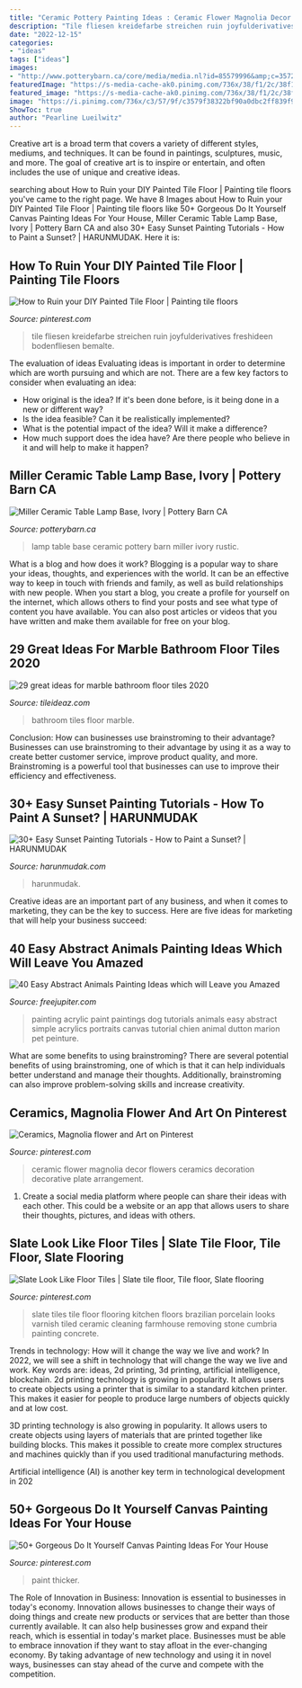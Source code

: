 ```yaml
---
title: "Ceramic Pottery Painting Ideas : Ceramic Flower Magnolia Decor Flowers Ceramics Decoration Decorative Plate Arrangement"
description: "Tile fliesen kreidefarbe streichen ruin joyfulderivatives freshideen bodenfliesen bemalte"
date: "2022-12-15"
categories:
- "ideas"
tags: ["ideas"]
images:
- "http://www.potterybarn.ca/core/media/media.nl?id=85579996&amp;c=3572911&amp;h=150da9a941720fc9cada&amp;resizeid=25&amp;resizeh=1200&amp;resizew=1200"
featuredImage: "https://s-media-cache-ak0.pinimg.com/736x/38/f1/2c/38f12c698b14923b343102d9b7a39270.jpg"
featured_image: "https://s-media-cache-ak0.pinimg.com/736x/38/f1/2c/38f12c698b14923b343102d9b7a39270.jpg"
image: "https://i.pinimg.com/736x/c3/57/9f/c3579f38322bf90a0dbc2ff839f9e2e8.jpg"
ShowToc: true
author: "Pearline Lueilwitz"
---
```



Creative art is a broad term that covers a variety of different styles, mediums, and techniques. It can be found in paintings, sculptures, music, and more. The goal of creative art is to inspire or entertain, and often includes the use of unique and creative ideas.

	

		
searching about How to Ruin your DIY Painted Tile Floor | Painting tile floors you've came to the right page. We have 8 Images about How to Ruin your DIY Painted Tile Floor | Painting tile floors like 50+ Gorgeous Do It Yourself Canvas Painting Ideas For Your House, Miller Ceramic Table Lamp Base, Ivory | Pottery Barn CA and also 30+ Easy Sunset Painting Tutorials - How to Paint a Sunset? | HARUNMUDAK. Here it is:
		
    
## How To Ruin Your DIY Painted Tile Floor | Painting Tile Floors

<img loading=lazy src="https://i.pinimg.com/736x/89/7a/b7/897ab7f6f23b8767525b1bf292e122d6.jpg" onerror="this.onerror=null;this.src='https://tse2.mm.bing.net/th?id=OIP.j0p9znArta46bIpR8aQkrgHaJ4&amp;pid=15.1';" alt="How to Ruin your DIY Painted Tile Floor | Painting tile floors">

_Source: pinterest.com_

>tile fliesen kreidefarbe streichen ruin joyfulderivatives freshideen bodenfliesen bemalte. 

	

The evaluation of ideas
Evaluating ideas is important in order to determine which are worth pursuing and which are not. There are a few key factors to consider when evaluating an idea:
- How original is the idea? If it's been done before, is it being done in a new or different way?
- Is the idea feasible? Can it be realistically implemented?
- What is the potential impact of the idea? Will it make a difference?
- How much support does the idea have? Are there people who believe in it and will help to make it happen?

    
## Miller Ceramic Table Lamp Base, Ivory | Pottery Barn CA

<img loading=lazy src="http://www.potterybarn.ca/core/media/media.nl?id=85579996&amp;c=3572911&amp;h=150da9a941720fc9cada&amp;resizeid=25&amp;resizeh=1200&amp;resizew=1200" onerror="this.onerror=null;this.src='https://tse1.mm.bing.net/th?id=OIP.n5kBD6IrFOYCdUpHsOk_9AHaGq&amp;pid=15.1';" alt="Miller Ceramic Table Lamp Base, Ivory | Pottery Barn CA">

_Source: potterybarn.ca_

>lamp table base ceramic pottery barn miller ivory rustic. 

	

What is a blog and how does it work?
Blogging is a popular way to share your ideas, thoughts, and experiences with the world. It can be an effective way to keep in touch with friends and family, as well as build relationships with new people. When you start a blog, you create a profile for yourself on the internet, which allows others to find your posts and see what type of content you have available. You can also post articles or videos that you have written and make them available for free on your blog.

    
## 29 Great Ideas For Marble Bathroom Floor Tiles 2020

<img loading=lazy src="https://www.tileideaz.com/wp-content/uploads/2015/08/r-2.jpg" onerror="this.onerror=null;this.src='https://tse1.mm.bing.net/th?id=OIP.fZ-MUoUFvVCyVuvFaKJQMAHaLH&amp;pid=15.1';" alt="29 great ideas for marble bathroom floor tiles 2020">

_Source: tileideaz.com_

>bathroom tiles floor marble. 

	

Conclusion: How can businesses use brainstroming to their advantage?
Businesses can use brainstroming to their advantage by using it as a way to create better customer service, improve product quality, and more. Brainstroming is a powerful tool that businesses can use to improve their efficiency and effectiveness.

    
## 30+ Easy Sunset Painting Tutorials - How To Paint A Sunset? | HARUNMUDAK

<img loading=lazy src="https://www.harunmudak.com/wp-content/uploads/2020/12/sunset-painting-11-712x1024.jpg" onerror="this.onerror=null;this.src='https://tse3.mm.bing.net/th?id=OIP.LbkAyJ_BdIOVk6s7pSXaMwHaKp&amp;pid=15.1';" alt="30+ Easy Sunset Painting Tutorials - How to Paint a Sunset? | HARUNMUDAK">

_Source: harunmudak.com_

>harunmudak. 

	

Creative ideas are an important part of any business, and when it comes to marketing, they can be the key to success. Here are five ideas for marketing that will help your business succeed: 

    
## 40 Easy Abstract Animals Painting Ideas Which Will Leave You Amazed

<img loading=lazy src="http://www.freejupiter.com/wp-content/uploads/2018/08/Easy-Abstract-Animals-Painting-Ideas-19-1.jpg" onerror="this.onerror=null;this.src='https://tse3.mm.bing.net/th?id=OIP.9MQy2emBsR0HxW6WZRwpjwHaJ4&amp;pid=15.1';" alt="40 Easy Abstract Animals Painting Ideas which will Leave you Amazed">

_Source: freejupiter.com_

>painting acrylic paint paintings dog tutorials animals easy abstract simple acrylics portraits canvas tutorial chien animal dutton marion pet peinture. 

	

What are some benefits to using brainstroming?
There are several potential benefits of using brainstroming, one of which is that it can help individuals better understand and manage their thoughts. Additionally, brainstroming can also improve problem-solving skills and increase creativity.

    
## Ceramics, Magnolia Flower And Art On Pinterest

<img loading=lazy src="https://s-media-cache-ak0.pinimg.com/736x/38/f1/2c/38f12c698b14923b343102d9b7a39270.jpg" onerror="this.onerror=null;this.src='https://tse1.mm.bing.net/th?id=OIP.8n3Y7ZNQ9VqIr39h8__I2AHaJ6&amp;pid=15.1';" alt="Ceramics, Magnolia flower and Art on Pinterest">

_Source: pinterest.com_

>ceramic flower magnolia decor flowers ceramics decoration decorative plate arrangement. 

	

1. Create a social media platform where people can share their ideas with each other. This could be a website or an app that allows users to share their thoughts, pictures, and ideas with others. 

    
## Slate Look Like Floor Tiles | Slate Tile Floor, Tile Floor, Slate Flooring

<img loading=lazy src="https://i.pinimg.com/736x/21/f9/73/21f973e34f091fbbe338252a2c68920d.jpg" onerror="this.onerror=null;this.src='https://tse2.mm.bing.net/th?id=OIP.zPOsVtSRS2YUmajyZfrnNQHaJ3&amp;pid=15.1';" alt="Slate Look Like Floor Tiles | Slate tile floor, Tile floor, Slate flooring">

_Source: pinterest.com_

>slate tiles tile floor flooring kitchen floors brazilian porcelain looks varnish tiled ceramic cleaning farmhouse removing stone cumbria painting concrete. 

	

Trends in technology: How will it change the way we live and work?
In 2022, we will see a shift in technology that will change the way we live and work. Key words are: ideas, 2d printing, 3d printing, artificial intelligence, blockchain. 
2d printing technology is growing in popularity. It allows users to create objects using a printer that is similar to a standard kitchen printer. This makes it easier for people to produce large numbers of objects quickly and at low cost. 

3D printing technology is also growing in popularity. It allows users to create objects using layers of materials that are printed together like building blocks. This makes it possible to create more complex structures and machines quickly than if you used traditional manufacturing methods. 

Artificial intelligence (AI) is another key term in technological development in 202
    
## 50+ Gorgeous Do It Yourself Canvas Painting Ideas For Your House

<img loading=lazy src="https://i.pinimg.com/736x/c3/57/9f/c3579f38322bf90a0dbc2ff839f9e2e8.jpg" onerror="this.onerror=null;this.src='https://tse1.mm.bing.net/th?id=OIP.Ntzv1n2_tq1EijBlkecZAQHaJ3&amp;pid=15.1';" alt="50+ Gorgeous Do It Yourself Canvas Painting Ideas For Your House">

_Source: pinterest.com_

>paint thicker. 

	

The Role of Innovation in Business:
Innovation is essential to businesses in today's economy. Innovation allows businesses to change their ways of doing things and create new products or services that are better than those currently available. It can also help businesses grow and expand their reach, which is essential in today's market place.
Businesses must be able to embrace innovation if they want to stay afloat in the ever-changing economy. By taking advantage of new technology and using it in novel ways, businesses can stay ahead of the curve and compete with the competition.


